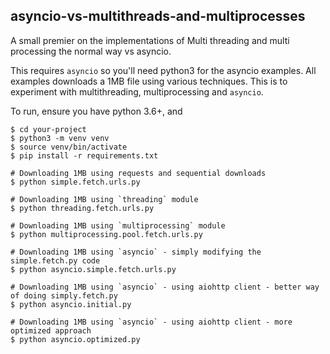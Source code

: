 
## asyncio-vs-multithreads-and-multiprocesses

A small premier on the implementations of Multi threading and multi processing the normal way vs asyncio. 

This requires `asyncio` so you'll need python3 for the asyncio examples. All examples downloads a 1MB file using various techniques. This is to experiment with multithreading, multiprocessing and `asyncio`. 

To run, ensure you have python 3.6+, and 

```
$ cd your-project 
$ python3 -m venv venv 
$ source venv/bin/activate 
$ pip install -r requirements.txt
```



```
# Downloading 1MB using requests and sequential downloads
$ python simple.fetch.urls.py
```
```
# Downloading 1MB using `threading` module
$ python threading.fetch.urls.py
```
```
# Downloading 1MB using `multiprocessing` module
$ python multiprocessing.pool.fetch.urls.py
```
```
# Downloading 1MB using `asyncio` - simply modifying the simple.fetch.py code
$ python asyncio.simple.fetch.urls.py
```
```
# Downloading 1MB using `asyncio` - using aiohttp client - better way of doing simply.fetch.py
$ python asyncio.initial.py
```
```
# Downloading 1MB using `asyncio` - using aiohttp client - more optimized approach
$ python asyncio.optimized.py
```


